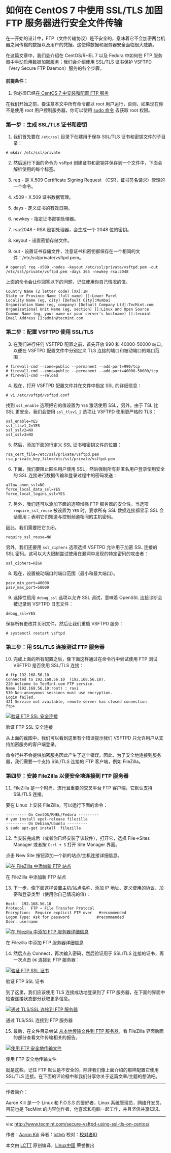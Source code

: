 如何在 CentOS 7 中使用 SSL/TLS 加固 FTP 服务器进行安全文件传输
============================================================

在一开始的设计中，FTP（文件传输协议）是不安全的，意味着它不会加密两台机器之间传输的数据以及用户的凭据。这使得数据和服务器安全面临很大威胁。

在这篇文章中，我们会介绍在 CentOS/RHEL 7 以及 Fedora 中如何在 FTP 服务器中手动启用数据加密服务；我们会介绍使用 SSL/TLS 证书保护 VSFTPD（Very Secure FTP Daemon）服务的各个步骤。

#### 前提条件：

1.	你必须已经[在 CentOS 7 中安装和配置 FTP 服务][1]

在我们开始之前，要注意本文中所有命令都以 root 用户运行，否则，如果现在你不是使用 root 用户控制服务器，你可以使用 [sudo 命令][2] 去获取 root 权限。

### 第一步：生成 SSL/TLS 证书和密钥

1. 我们首先要在 `/etc/ssl` 目录下创建用于保存 SSL/TLS 证书和密钥文件的子目录：

```
# mkdir /etc/ssl/private
```

2. 然后运行下面的命令为 vsftpd 创建证书和密钥并保存到一个文件中，下面会解析使用的每个标签。

1.	req - 是 X.509 Certificate Signing Request （CSR，证书签名请求）管理的一个命令。
2.	x509 - X.509 证书数据管理。
3.	days - 定义证书的有效日期。
4.	newkey - 指定证书密钥处理器。
5.	rsa:2048 - RSA 密钥处理器，会生成一个 2048 位的密钥。
6.	keyout - 设置密钥存储文件。
7.	out - 设置证书存储文件，注意证书和密钥都保存在一个相同的文件：/etc/ssl/private/vsftpd.pem。

```
# openssl req -x509 -nodes -keyout /etc/ssl/private/vsftpd.pem -out /etc/ssl/private/vsftpd.pem -days 365 -newkey rsa:2048
```

上面的命令会让你回答以下的问题，记住使用你自己情况的值。

```
Country Name (2 letter code) [XX]:IN
State or Province Name (full name) []:Lower Parel
Locality Name (eg, city) [Default City]:Mumbai
Organization Name (eg, company) [Default Company Ltd]:TecMint.com
Organizational Unit Name (eg, section) []:Linux and Open Source
Common Name (eg, your name or your server's hostname) []:tecmint
Email Address []:admin@tecmint.com
```

### 第二步：配置 VSFTPD 使用 SSL/TLS

3. 在我们进行任何 VSFTPD 配置之前，首先开放 990 和 40000-50000 端口，以便在 VSFTPD 配置文件中分别定义 TLS 连接的端口和被动端口的端口范围：

```
# firewall-cmd --zone=public --permanent --add-port=990/tcp
# firewall-cmd --zone=public --permanent --add-port=40000-50000/tcp
# firewall-cmd --reload
```

4. 现在，打开 VSFTPD 配置文件并在文件中指定 SSL 的详细信息：

```
# vi /etc/vsftpd/vsftpd.conf
```

找到 `ssl_enable` 选项把它的值设置为 `YES` 激活使用 SSL，另外，由于 TSL 比 SSL 更安全，我们会使用 `ssl_tlsv1_2` 选项让 VSFTPD 使用更严格的 TLS：

```
ssl_enable=YES
ssl_tlsv1_2=YES
ssl_sslv2=NO
ssl_sslv3=NO
```

5. 然后，添加下面的行定义 SSL 证书和密钥文件的位置：

```
rsa_cert_file=/etc/ssl/private/vsftpd.pem
rsa_private_key_file=/etc/ssl/private/vsftpd.pem
```

6. 下面，我们要阻止匿名用户使用 SSL，然后强制所有非匿名用户登录使用安全的 SSL 连接进行数据传输和登录过程中的密码发送：

```
allow_anon_ssl=NO
force_local_data_ssl=YES
force_local_logins_ssl=YES
```

7. 另外，我们还可以添加下面的选项增强 FTP 服务器的安全性。当选项 `require_ssl_reuse` 被设置为 `YES` 时，要求所有 SSL 数据连接都显示 SSL 会话重用；表明它们知道与控制频道相同的主机密码。

因此，我们需要把它关闭。

```
require_ssl_reuse=NO
```

另外，我们还要用 `ssl_ciphers` 选项选择 VSFTPD 允许用于加密 SSL 连接的 SSL 密码。这可以大大限制尝试使用在漏洞中发现的特定密码的攻击者：

```
ssl_ciphers=HIGH
```

8. 现在，设置被动端口的端口范围（最小和最大端口）。
```
pasv_min_port=40000
pasv_max_port=50000
```

9. 选择性启用 `debug_ssl` 选项以允许 SSL 调试，意味着 OpenSSL 连接诊断会被记录到 VSFTPD 日志文件：

```
debug_ssl=YES
```

保存所有更改并关闭文件。然后让我们重启 VSFTPD 服务：

```
# systemctl restart vsftpd
```

### 第三步：用 SSL/TLS 连接测试 FTP 服务器

10. 完成上面的所有配置之后，像下面这样通过在命令行中尝试使用 FTP 测试 VSFTPD 是否使用 SSL/TLS 连接：

```
# ftp 192.168.56.10
Connected to 192.168.56.10  (192.168.56.10).
220 Welcome to TecMint.com FTP service.
Name (192.168.56.10:root) : ravi
530 Non-anonymous sessions must use encryption.
Login failed.
421 Service not available, remote server has closed connection
ftp>
```
[
 ![验证 FTP SSL 安全连接](http://www.tecmint.com/wp-content/uploads/2017/02/Verify-FTP-Secure-Connection.png) 
][3]

验证 FTP SSL 安全连接

从上面的截图中，我们可以看到这里有个错误提示我们 VSFTPD 只允许用户从支持加密服务的客户端登录。

命令行并不会提供加密服务因此产生了这个错误。因此，为了安全地连接到服务器，我们需要一个支持 SSL/TLS 连接的 FTP 客户端，例如 FileZilla。

### 第四步：安装 FileZilla 以便安全地连接到 FTP 服务器

11. FileZilla 是一个时尚、流行且重要的交叉平台 FTP 客户端，它默认支持 SSL/TLS 连接。

要在 Linux 上安装 FileZilla，可以运行下面的命令：

```
--------- On CentOS/RHEL/Fedora --------- 
# yum install epel-release filezilla
--------- On Debian/Ubuntu ---------
$ sudo apt-get install  filezilla   
```

12. 当安装完成后（或者你已经安装了该软件），打开它，选择 File=>Sites Manager 或者按 `Ctrl + S` 打开 Site Manager 界面。

点击 New Site 按钮添加一个新的站点/主机连接详细信息。

[
 ![在 FileZilla 中添加新 FTP 站点](http://www.tecmint.com/wp-content/uploads/2017/02/Add-New-FTP-Site-in-Filezilla.png) 
][4]

在 FileZilla 中添加新 FTP 站点

13. 下一步，像下面这样设置主机/站点名称、添加 IP 地址、定义使用的协议、加密和登录类型（使用你自己情况的值）：

```
Host:  192.168.56.10
Protocol:  FTP – File Transfer Protocol
Encryption:  Require explicit FTP over   #recommended 
Logon Type: Ask for password	        #recommended 
User: username
```
[
 ![在 Filezilla 中添加 FTP 服务器详细信息](http://www.tecmint.com/wp-content/uploads/2017/02/Add-FTP-Server-Details-in-Filezilla.png) 
][5]

在 Filezilla 中添加 FTP 服务器详细信息

14. 然后点击 Connect，再次输入密码，然后验证用于 SSL/TLS 连接的证书，再一次点击 `OK` 连接到 FTP 服务器：

[
 ![验证 FTP SSL 证书](http://www.tecmint.com/wp-content/uploads/2017/02/Verify-FTP-SSL-Certificate.png) 
][6]

验证 FTP SSL 证书

到了这里，我们应该使用 TLS 连接成功地登录到了 FTP 服务器，在下面的界面中检查连接状态部分获取更多信息。

[
 ![通过 TLS/SSL 连接到 FTP 服务器](http://www.tecmint.com/wp-content/uploads/2017/02/connected-to-ftp-server-with-tls.png) 
][7]

通过 TLS/SSL 连接到 FTP 服务器

15. 最后，在文件目录尝试 [从本地传输文件到 FTP 服务器][8]，看 FileZilla 界面后面的部分查看文件传输相关的报告。

[
 ![使用 FTP 安全地传输文件](http://www.tecmint.com/wp-content/uploads/2017/02/Transfer-Files-Securely-Using-FTP.png) 
][9]

使用 FTP 安全地传输文件

就是这些。记住 FTP 默认是不安全的，除非我们像上面介绍的那样配置它使用 SSL/TLS 连接。在下面的评论框中和我们分享你关于这篇文章/主题的想法吧。

--------------------------------------------------------------------------------

作者简介：

Aaron Kili 是一个 Linux 和 F.O.S.S 的爱好者，Linux 系统管理员，网络开发员，目前也是 TecMint 的内容创作者，他喜欢和电脑一起工作，并且坚信共享知识。

--------------------------------------------------------------------------------

via: http://www.tecmint.com/secure-vsftpd-using-ssl-tls-on-centos/

作者：[Aaron Kili][a]
译者：[ictlyh](https://github.com/ictlyh)
校对：[校对者ID](https://github.com/校对者ID)

本文由 [LCTT](https://github.com/LCTT/TranslateProject) 原创编译，[Linux中国](https://linux.cn/) 荣誉推出

[a]:http://www.tecmint.com/author/aaronkili/

[1]:http://www.tecmint.com/install-ftp-server-in-centos-7/
[2]:http://www.tecmint.com/sudoers-configurations-for-setting-sudo-in-linux/
[3]:http://www.tecmint.com/wp-content/uploads/2017/02/Verify-FTP-Secure-Connection.png
[4]:http://www.tecmint.com/wp-content/uploads/2017/02/Add-New-FTP-Site-in-Filezilla.png
[5]:http://www.tecmint.com/wp-content/uploads/2017/02/Add-FTP-Server-Details-in-Filezilla.png
[6]:http://www.tecmint.com/wp-content/uploads/2017/02/Verify-FTP-SSL-Certificate.png
[7]:http://www.tecmint.com/wp-content/uploads/2017/02/connected-to-ftp-server-with-tls.png
[8]:http://www.tecmint.com/sftp-command-examples/
[9]:http://www.tecmint.com/wp-content/uploads/2017/02/Transfer-Files-Securely-Using-FTP.png

